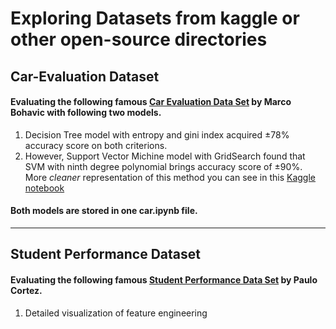 # Exploring Datasets from kaggle or other open-source directories

## Car-Evaluation Dataset

#### Evaluating the following famous [Car Evaluation Data Set](http://archive.ics.uci.edu/ml/datasets/Car+Evaluation) by Marco Bohavic with following two models.

1. Decision Tree model with entropy and gini index acquired ±78% accuracy score on both criterions.
2. However, Support Vector Michine model with GridSearch found that SVM with ninth degree polynomial brings accuracy score of ±90%. More *cleaner* representation of this method you can see in this [Kaggle notebook](https://www.kaggle.com/sachsene/car-evaluation-with-svm-and-gridsearch)

#### Both models are stored in one car.ipynb file.

---

## Student Performance Dataset

#### Evaluating the following famous [Student Performance Data Set](http://archive.ics.uci.edu/ml/datasets/Student+Performance) by Paulo Cortez.

1. Detailed visualization of feature engineering

